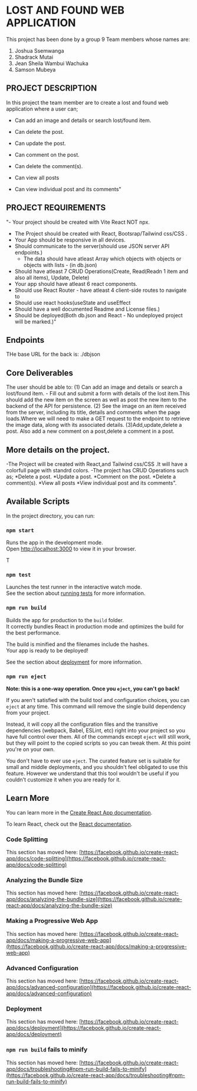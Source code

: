 # LOST AND FOUND WEB APPLICATION 

This project has been done by a group 9 Team members whose names are:
1) Joshua Ssemwanga
2) Shadrack Mutai
3) Jean Sheila Wambui Wachuka
4) Samson Mubeya

## PROJECT DESCRIPTION 
In this project the team member are to create a lost and found web application where a user can;
- Can add an image and details or search lost/found item.

- Can delete the post.
- Can update the post.
- Can comment on the post.
- Can delete the comment(s).
- Can view all posts
- Can view individual post and its comments"

## PROJECT REQUIREMENTS
"- Your project should be created with Vite React NOT npx.
- The Project should be created with React, Bootsrap/Tailwind css/CSS .
- Your App should be responsive in all devices.
- Should communicate to the server(should use JSON server API endpoints.)
   - The data should have atleast  Array which objects with objects or objects with lists - (in db.json)
- Should have atleast 7 CRUD Operations(Create, Read(Readn 1 item and also all items), Update, Delete)
- Your app should have atleast 6 react components.
- Should use React Router - have atleast 4 client-side routes to navigate  to
- Should use react hooks(useState and useEffect
- Should have a well documented Readme and License files.)
- Should be deployed(Both db.json and React - No undeployed project will be marked.)"	

## Endpoints
THe base URL for the back is: ./dbjson

## Core Deliverables
The user should be able to:
    (1) Can add an image and details or search a lost/found item.
    - Fill out and submit a form with details of the lost item.This should add the new item on the screen as well as post the new item to the backend of the API for persistence.
    (2) See the image on an item received from the server, including its title, details and comments when the page loads.Where we will need to make a GET request to the endpoint to retrieve the image data, along with its associated details.
    (3)Add,update,delete a post. Also add a new comment on a post,delete a comment in a post.

## More details on the project.
-The Project will be created with React,and Tailwind css/CSS .It will have a colorfull page with standrd colors.
-The project has CRUD Operations such as;
        *Delete a post.
        *Update a post.
        *Comment on the post.
        *Delete a comment(s).
        *View all posts
        *View individual post and its comments".

    





## Available Scripts

In the project directory, you can run:

### `npm start`

Runs the app in the development mode.\
Open [http://localhost:3000](http://localhost:3000) to view it in your browser.

T

### `npm test`

Launches the test runner in the interactive watch mode.\
See the section about [running tests](https://facebook.github.io/create-react-app/docs/running-tests) for more information.

### `npm run build`

Builds the app for production to the `build` folder.\
It correctly bundles React in production mode and optimizes the build for the best performance.

The build is minified and the filenames include the hashes.\
Your app is ready to be deployed!

See the section about [deployment](https://facebook.github.io/create-react-app/docs/deployment) for more information.

### `npm run eject`

**Note: this is a one-way operation. Once you `eject`, you can't go back!**

If you aren't satisfied with the build tool and configuration choices, you can `eject` at any time. This command will remove the single build dependency from your project.

Instead, it will copy all the configuration files and the transitive dependencies (webpack, Babel, ESLint, etc) right into your project so you have full control over them. All of the commands except `eject` will still work, but they will point to the copied scripts so you can tweak them. At this point you're on your own.

You don't have to ever use `eject`. The curated feature set is suitable for small and middle deployments, and you shouldn't feel obligated to use this feature. However we understand that this tool wouldn't be useful if you couldn't customize it when you are ready for it.

## Learn More

You can learn more in the [Create React App documentation](https://facebook.github.io/create-react-app/docs/getting-started).

To learn React, check out the [React documentation](https://reactjs.org/).

### Code Splitting

This section has moved here: [https://facebook.github.io/create-react-app/docs/code-splitting](https://facebook.github.io/create-react-app/docs/code-splitting)

### Analyzing the Bundle Size

This section has moved here: [https://facebook.github.io/create-react-app/docs/analyzing-the-bundle-size](https://facebook.github.io/create-react-app/docs/analyzing-the-bundle-size)

### Making a Progressive Web App

This section has moved here: [https://facebook.github.io/create-react-app/docs/making-a-progressive-web-app](https://facebook.github.io/create-react-app/docs/making-a-progressive-web-app)

### Advanced Configuration

This section has moved here: [https://facebook.github.io/create-react-app/docs/advanced-configuration](https://facebook.github.io/create-react-app/docs/advanced-configuration)

### Deployment

This section has moved here: [https://facebook.github.io/create-react-app/docs/deployment](https://facebook.github.io/create-react-app/docs/deployment)

### `npm run build` fails to minify

This section has moved here: [https://facebook.github.io/create-react-app/docs/troubleshooting#npm-run-build-fails-to-minify](https://facebook.github.io/create-react-app/docs/troubleshooting#npm-run-build-fails-to-minify)
